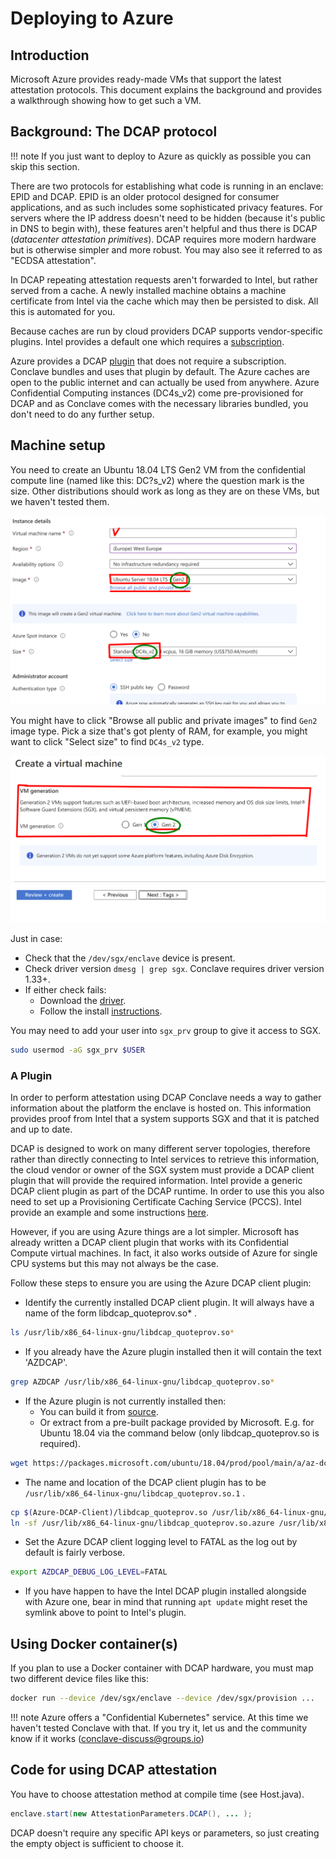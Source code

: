 # Deploying to Azure

## Introduction

Microsoft Azure provides ready-made VMs that support the latest attestation protocols. This document explains the
background and provides a walkthrough showing how to get such a VM.

## Background: The DCAP protocol

!!! note
    If you just want to deploy to Azure as quickly as possible you can skip this section.

There are two protocols for establishing what code is running in an enclave: EPID and DCAP. EPID is an older
protocol designed for consumer applications, and as such includes some sophisticated privacy features. For servers
where the IP address doesn't need to be hidden (because it's public in DNS to begin with), these features 
aren't helpful and thus there is DCAP (_datacenter attestation primitives_). DCAP requires more modern hardware 
but is otherwise simpler and more robust. You may also see it referred to as "ECDSA attestation".

In DCAP repeating attestation requests aren't forwarded to Intel, but rather served from a cache. A newly installed 
machine obtains a machine certificate from Intel via the cache which may then be persisted to disk. All this is
automated for you.

Because caches are run by cloud providers DCAP supports vendor-specific plugins. Intel provides a default one 
which requires a [subscription](https://api.portal.trustedservices.intel.com/products/liv-intel-software-guard-extensions-provisioning-certification-service).  

Azure provides a DCAP [plugin](https://github.com/microsoft/Azure-DCAP-Client) that does not require a subscription. Conclave 
bundles and uses that plugin by default. The Azure caches are open to the public internet and can actually
be used from anywhere. Azure Confidential Computing instances (DC4s_v2) come pre-provisioned for DCAP and as Conclave
comes with the necessary libraries bundled, you don't need to do any further setup.

## Machine setup

You need to create an Ubuntu 18.04 LTS Gen2 VM from the confidential compute line (named like this: DC?s_v2) where the
question mark is the size. Other distributions should work as long as they are on these VMs, but we haven't tested them.

![](images/create_vm_1_1.png)

You might have to click "Browse all public and private images" to find `Gen2` image type.
Pick a size that's got plenty of RAM, for example, you might want to click "Select size" to find `DC4s_v2` type.  
 
![](images/create_vm_2_1.png)

Just in case:

* Check that the `/dev/sgx/enclave` device is present.
* Check driver version `dmesg | grep sgx`. Conclave requires driver version 1.33+.
* If either check fails:
  * Download the [driver](https://01.org/intel-softwareguard-extensions/downloads/intel-sgx-dcap-1.8-release).
  * Follow the install [instructions](https://download.01.org/intel-sgx/sgx-dcap/1.8/linux/docs/Intel_SGX_DCAP_Linux_SW_Installation_Guide.pdf).

You may need to add your user into `sgx_prv` group to give it access to SGX.

```sh
sudo usermod -aG sgx_prv $USER
```

### A Plugin
In order to perform attestation using DCAP Conclave needs a way to gather information about the platform the enclave is hosted on. This information provides proof from Intel that a system supports SGX and that it is patched and up to date.

DCAP is designed to work on many different server topologies, therefore rather than directly connecting to Intel services to retrieve this information, the cloud vendor or owner of the SGX system must provide a DCAP client plugin that will provide the required information. Intel provide a generic DCAP client plugin as part of the DCAP runtime. In order to use this you also need to set up a Provisioning Certificate Caching Service (PCCS). Intel provide an example and some instructions [here](https://github.com/intel/SGXDataCenterAttestationPrimitives/blob/master/QuoteGeneration/pccs/README.md).

However, if you are using Azure things are a lot simpler. Microsoft has already written a DCAP client plugin that works with its Confidential Compute virtual machines. In fact, it also works outside of Azure for single CPU systems but this may not always be the case.

Follow these steps to ensure you are using the Azure DCAP client plugin:
* Identify the currently installed DCAP client plugin. It will always have a name of the form libdcap_quoteprov.so* .
```sh
ls /usr/lib/x86_64-linux-gnu/libdcap_quoteprov.so*
```
* If you already have the Azure plugin installed then it will contain the text 'AZDCAP'.
```sh
grep AZDCAP /usr/lib/x86_64-linux-gnu/libdcap_quoteprov.so*
```
* If the Azure plugin is not currently installed then:
    * You can build it from [source](github.com/microsoft/Azure-DCAP-Client).
    * Or extract from a pre-built package provided by Microsoft. E.g. for Ubuntu 18.04 via the command below (only libdcap_quoteprov.so is required).
```sh
wget https://packages.microsoft.com/ubuntu/18.04/prod/pool/main/a/az-dcap-client/az-dcap-client_1.6_amd64.deb && ar x az-dcap-client_1.6_amd64.deb data.tar.xz && tar xvJf data.tar.xz --transform='s/.*\///' ./usr/lib/libdcap_quoteprov.so && rm az-dcap-client_1.6_amd64.deb data.tar.xz
```
* The name and location of the DCAP client plugin has to be `/usr/lib/x86_64-linux-gnu/libdcap_quoteprov.so.1` .
```sh
cp $(Azure-DCAP-Client)/libdcap_quoteprov.so /usr/lib/x86_64-linux-gnu/libdcap_quoteprov.so.azure
ln -sf /usr/lib/x86_64-linux-gnu/libdcap_quoteprov.so.azure /usr/lib/x86_64-linux-gnu/libdcap_quoteprov.so.1
```
* Set the Azure DCAP client logging level to FATAL as the log out by default is fairly verbose.
```sh
export AZDCAP_DEBUG_LOG_LEVEL=FATAL
```
* If you have happen to have the Intel DCAP plugin installed alongside with Azure one, bear in mind that running `apt update` might reset the symlink above to point to Intel's plugin.

## Using Docker container(s)

If you plan to use a Docker container with DCAP hardware, you must map two different device files like this:

```sh
docker run --device /dev/sgx/enclave --device /dev/sgx/provision ...
```

!!! note
    Azure offers a "Confidential Kubernetes" service. At this time we haven't tested Conclave with that. If you try it,
    let us and the community know if it works (conclave-discuss@groups.io)

## Code for using DCAP attestation
    
You have to choose attestation method at compile time (see Host.java).
  
```java
enclave.start(new AttestationParameters.DCAP(), ... );
```

DCAP doesn't require any specific API keys or parameters, so just creating the empty object is sufficient to choose it.
